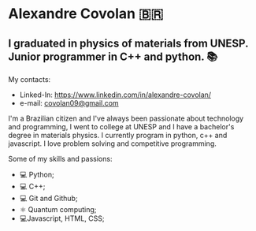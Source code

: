   # Alexandre Covolan :brazil:

  ## I graduated in physics of materials from UNESP. Junior programmer in C++ and python. :books:

  My contacts:
  
  - Linked-In: https://www.linkedin.com/in/alexandre-covolan/
  - e-mail: covolan09@gmail.com
 
  I'm a Brazilian citizen and I've always been passionate about technology and programming, I went to college at UNESP and I have a bachelor's degree in materials physics. I currently program in python, c++ and javascript. I love problem solving and competitive programming.
 
 
 Some of my skills and passions:
 
 - :computer: Python;
 - :computer: C++;
 - :computer: Git and Github;
 - :atom_symbol: Quantum computing;
 - :computer:Javascript, HTML, CSS;
 
 
 <!---
- 👋 Hi, I’m @covolan
- 👀 I’m interested in Physics and Programming.
- 🌱 I’m currently learning Python, c++, c and git.
- 💞️ I’m looking to collaborate on open source projects and physics related material.
- 📫 How to reach me send-me and message on github or on my personal e-mail: covolan09@gmail.com


covolan/covolan is a ✨ special ✨ repository because its `README.md` (this file) appears on your GitHub profile.
You can click the Preview link to take a look at your changes.
--->
